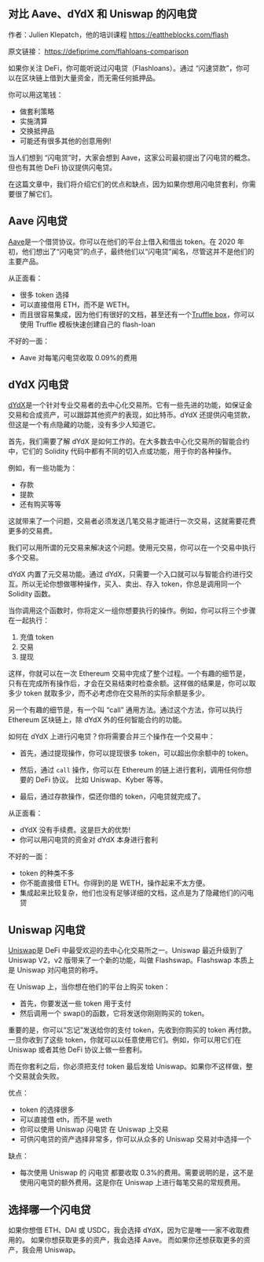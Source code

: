 ## 对比 Aave、dYdX 和 Uniswap 的闪电贷

作者：Julien Klepatch，他的培训课程 https://eattheblocks.com/flash

原文链接： https://defiprime.com/flahloans-comparison

如果你关注 DeFi，你可能听说过闪电贷（Flashloans）。通过 “闪速贷款”，你可以在区块链上借到大量资金，而无需任何抵押品。

你可以用这笔钱：

- 做套利策略
- 实施清算
- 交换抵押品
- 可能还有很多其他的创意用例!

当人们想到 “闪电贷”时，大家会想到 Aave，这家公司最初提出了闪电贷的概念。但也有其他 DeFi 协议提供闪电贷。

在这篇文章中，我们将介绍它们的优点和缺点，因为如果你想用闪电贷套利，你需要很了解它们。

## Aave 闪电贷

[Aave](https://Aave.com/ "Aave")是一个借贷协议。你可以在他们的平台上借入和借出 token。在 2020 年初，他们想出了“闪电贷”的点子，最终他们以“闪电贷”闻名，尽管这并不是他们的主要产品。

从正面看：

- 很多 token 选择
- 可以直接借用 ETH，而不是 WETH。
- 而且很容易集成，因为他们有很好的文档，甚至还有一个[Truffle box](https://github.com/Aave/flashloan-box "Truffle box")，你可以使用 Truffle 模板快速创建自己的 flash-loan

不好的一面：

- Aave 对每笔闪电贷收取 0.09%的费用

## dYdX 闪电贷

[dYdX](https://dYdX.exchange/ "dYdX")是一个针对专业交易者的去中心化交易所。它有一些先进的功能，如保证金交易和合成资产，可以跟踪其他资产的表现，如比特币。dYdX 还提供闪电贷款，但这是一个有点隐藏的功能，没有多少人知道它。

首先，我们需要了解 dYdX 是如何工作的。在大多数去中心化交易所的智能合约中，它们的 Solidity 代码中都有不同的切入点或功能，用于你的各种操作。

例如，有一些功能为：

- 存款
- 提款
- 还有购买等等

这就带来了一个问题，交易者必须发送几笔交易才能进行一次交易，这就需要花费更多的交易费。

我们可以用所谓的元交易来解决这个问题。使用元交易，你可以在一个交易中执行多个交易。

dYdX 内置了元交易功能。通过 dYdX，只需要一个入口就可以与智能合约进行交互。所以无论你想做哪种操作，买入、卖出、存入 token，你总是调用同一个 Solidity 函数。

当你调用这个函数时，你将定义一组你想要执行的操作。例如，你可以将三个步骤在一起执行：

1. 充值 token
2. 交易
3. 提现

这样，你就可以在一次 Ethereum 交易中完成了整个过程。一个有趣的细节是，只有在完成所有操作后，才会在交易结束时检查余额。这样做的结果是，你可以取多少 token 就取多少，而不必考虑你在交易所的实际余额是多少。

另一个有趣的细节是，有一个叫 “call” 通用方法。通过这个方法，你可以执行 Ethereum 区块链上，除 dYdX 外的任何智能合约的功能。

如何在 dYdX 上进行闪电贷？你将需要合并三个操作在一个交易中：

- 首先，通过提现操作，你可以提现很多 token，可以超出你余额中的 token。

- 然后，通过 `call` 操作，你可以在 Ethereum 的链上进行套利，调用任何你想要的 DeFi 协议。 比如 Uniswap、Kyber 等等。

- 最后，通过存款操作，偿还你借的 token，闪电贷就完成了。

从正面看：

- dYdX 没有手续费。这是巨大的优势!
- 你可以用闪电贷的资金对 dYdX 本身进行套利

不好的一面：

- token 的种类不多
- 你不能直接借 ETH。你得到的是 WETH，操作起来不太方便。
- 集成起来比较复杂，他们也没有足够详细的文档，这点是为了隐藏他们的闪电贷

## Uniswap 闪电贷

[Uniswap](https://uniswap.org/ "Uniswap")是 DeFi 中最受欢迎的去中心化交易所之一。Uniswap 最近升级到了 Uniswap V2，v2 版带来了一个新的功能，叫做 Flashswap。Flashswap 本质上是 Uniswap 对闪电贷的称呼。

在 Uniswap 上，当你想在他们的平台上购买 token：

- 首先，你要发送一些 token 用于支付
- 然后调用一个 swap()的函数，它将发送你刚刚购买的 token。

重要的是，你可以“忘记”发送给你的支付 token，先收到你购买的 token 再付款。 一旦你收到了这些 token，你就可以以任意使用它们。例如，你可以用它们在 Uniswap 或者其他 DeFi 协议上做一些套利。

而在你套利之后，你必须把支付 token 最后发给 Uniswap。如果你不这样做，整个交易就会失败。

优点：

- token 的选择很多
- 可以直接借 eth，而不是 weth
- 你可以使用 Uniswap 闪电贷 在 Uniswap 上交易
- 可供闪电贷的资产选择非常多，你可以从众多的 Uniswap 交易对中选择一个

缺点：

- 每次使用 Uniswap 的 闪电贷 都要收取 0.3%的费用。需要说明的是，这不是使用闪电贷的额外费用。这是你在 Uniswap 上进行每笔交易的常规费用。

## 选择哪一个闪电贷

如果你想借 ETH、DAI 或 USDC，我会选择 dYdX，因为它是唯一一家不收取费用的。
如果你想获取更多的资产，我会选择 Aave。
而如果你还想获取更多的资产，我会用 Uniswap。
